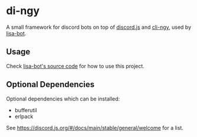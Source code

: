 # di-ngy

A small framework for discord bots on top of [discord.js](https://github.com/discordjs/discord.js) and [cli-ngy](https://github.com/FelixRilling/cli-ngy), used by [lisa-bot](https://github.com/FelixRilling/lisa-bot).

## Usage

Check [lisa-bot's source code](https://github.com/FelixRilling/lisa-bot) for how to use this project.

## Optional Dependencies

Optional dependencies which can be installed:

-   bufferutil
-   erlpack

See <https://discord.js.org/#/docs/main/stable/general/welcome> for a list.

